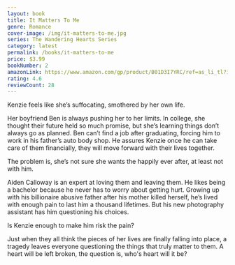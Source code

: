 ```yaml
---
layout: book
title: It Matters To Me
genre: Romance
cover-image: /img/it-matters-to-me.jpg
series: The Wandering Hearts Series
category: latest
permalink: /books/it-matters-to-me
price: $3.99
bookNumber: 2
amazonLink: https://www.amazon.com/gp/product/B01D3I7YRC/ref=as_li_tl?ie=UTF8&tag=owensmc-20&camp=1789&creative=9325&linkCode=as2&creativeASIN=B01D3I7YRC&linkId=daa332dcecbf84852e04b7d062321cd2
rating: 4.6
reviewCount: 28
---
```

Kenzie feels like she’s suffocating, smothered by her own life.

Her boyfriend Ben is always pushing her to her limits. In college, she thought their future held so much promise, but she’s learning things don’t always go as planned. Ben can’t find a job after graduating, forcing him to work in his father’s auto body shop. He assures Kenzie once he can take care of them financially, they will move forward with their lives together.

The problem is, she’s not sure she wants the happily ever after, at least not with him.

Aiden Calloway is an expert at loving them and leaving them. He likes being a bachelor because he never has to worry about getting hurt. Growing up with his billionaire abusive father after his mother killed herself, he’s lived with enough pain to last him a thousand lifetimes. But his new photography assistant has him questioning his choices.

Is Kenzie enough to make him risk the pain?

Just when they all think the pieces of her lives are finally falling into place, a tragedy leaves everyone questioning the things that truly matter to them. A heart will be left broken, the question is, who's heart will it be?

